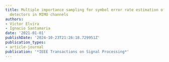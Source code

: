 ```yaml
---
title: Multiple importance sampling for symbol error rate estimation of maximum-likelihood
  detectors in MIMO channels
authors:
- Vı́ctor Elvira
- Ignacio Santamaria
date: '2021-01-01'
publishDate: '2024-10-23T21:26:18.729951Z'
publication_types:
- article-journal
publication: '*IEEE Transactions on Signal Processing*'
---
```

